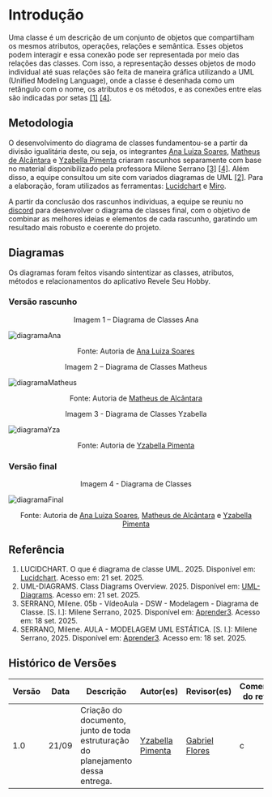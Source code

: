 # Introdução
Uma classe é um descrição de um conjunto de objetos que compartilham os mesmos atributos, operações, relações e semântica. Esses objetos podem interagir e essa conexão pode ser representada por meio das relações das classes. Com isso, a representação desses objetos de modo individual até suas relações são feita de maneira gráfica utilizando a UML (Unified Modeling Language), onde a classe é desenhada como um retângulo com o nome, os atributos e os métodos, e as conexões entre elas são indicadas por setas <a href="#ref1">[1]</a> <a href="#ref4">[4]</a>.

## Metodologia
O desenvolvimento do diagrama de classes fundamentou-se a partir da divisão igualitária deste, ou seja, os integrantes [Ana Luiza Soares](https://github.com/Ana-Luiza-SC), [Matheus de Alcântara](https://github.com/matheusdealcantara) e [Yzabella Pimenta](https://github.com/redjsun) criaram rascunhos separamente com base no material disponibilizado pela professora Milene Serrano <a href="#ref3">[3]</a> <a href="#ref4">[4]</a>. Além disso, a equipe consultou um site com variados diagramas de UML <a href="#ref2">[2]</a>. Para a elaboração, foram utilizados as ferramentas: [Lucidchart](https://www.lucidchart.com/pages/pt/diagramas-de-comunicacao-uml) e [Miro](https://miro.com/app/dashboard).

A partir da conclusão dos rascunhos individuas, a equipe se reuniu no [discord](https://discord.com) para desenvolver o diagrama de classes final, com o objetivo de combinar as melhores ideias e elementos de cada rascunho, garatindo um resultado mais robusto e coerente do projeto. 

## Diagramas
Os diagramas foram feitos visando sintentizar as classes, atributos, métodos e relacionamentos do aplicativo Revele Seu Hobby. 

### Versão rascunho

<p align="center">Imagem 1 – Diagrama de Classes Ana</p>

![diagramaAna](../assets/diagrama-classes/diagrama-ana.png)

<p align="center">Fonte: Autoria de <a href="https://github.com/Ana-Luiza-SC">Ana Luiza Soares</a></p>

<p align="center">Imagem 2 – Diagrama de Classes Matheus</p>

![diagramaMatheus](../assets/diagrama-classes/diagrama-matheus.png)

<p align="center">Fonte: Autoria de <a href="https://github.com/matheusdealcantara">Matheus de Alcântara</a></p>

<p align="center">Imagem 3 - Diagrama de Classes Yzabella</p>

![diagramaYza](../assets/diagrama-classes/diagrama-yza.png)

<p align="center">Fonte: Autoria de <a href="https://github.com/redjsun">Yzabella Pimenta</a></p>

### Versão final

<p align="center">Imagem 4 - Diagrama de Classes</p>

![diagramaFinal](../assets/diagrama-classes/diagrama-final.jpg)

<p align="center">Fonte: Autoria de <a href="https://github.com/Ana-Luiza-SC">Ana Luiza Soares</a>, <a href="https://github.com/matheusdealcantara">Matheus de Alcântara</a> e <a href="https://github.com/redjsun">Yzabella Pimenta</a></p>

## Referência

<ol>
  <li id="ref1">
    LUCIDCHART. O que é diagrama de classe UML. 2025. Disponível em: <a href="https://www.lucidchart.com/pages/pt/o-que-e-diagrama-de-classe-uml">Lucidchart</a>. Acesso em: 21 set. 2025.
  </li>
  <li id="ref2">
    UML-DIAGRAMS. Class Diagrams Overview. 2025. Disponível em: <a href="https://www.uml-diagrams.org/class-diagrams-overview.html">UML-Diagrams</a>. Acesso em: 21 set. 2025.
  </li>
  <li id="ref3">
    SERRANO, Milene. 05b - VídeoAula - DSW - Modelagem - Diagrama de Classe. [S. l.]: Milene Serrano, 2025. Disponível em: <a href="https://unbbr-my.sharepoint.com/:v:/g/personal/mileneserrano_unb_br/EZPNTlqmVjNOqXT1Bm2uUrcBsfMyv68qkyEL_rFMNSEy0g?e=lhFYa3">Aprender3</a>. Acesso em: 18 set. 2025.
  </li>
  <li id="ref4">
    SERRANO, Milene. AULA - MODELAGEM UML ESTÁTICA. [S. l.]: Milene Serrano, 2025. Disponível em: <a href="https://aprender3.unb.br/pluginfile.php/3178387/mod_page/content/1/Arquitetura%20e%20Desenho%20de%20Software%20-%20Aula%20Modelagem%20UML%20Est%C3%A1tica%20-%20Profa.%20Milene.pdf">Aprender3</a>. Acesso em: 18 set. 2025.
  </li>
</ol>

## Histórico de Versões

| Versão | Data       | Descrição                                        | Autor(es)           | Revisor(es)         | Comentário do revisor | Data da Revisão |
|--------|------------|--------------------------------------------------|---------------------|---------------------|----------------------|----------|
| 1.0 | 21/09 | Criação do documento, junto de toda estruturação do planejamento dessa entrega. | [Yzabella Pimenta](https://github.com/redjsun) | [Gabriel Flores](https://github.com/Gabrielfcoelho) | c | d |